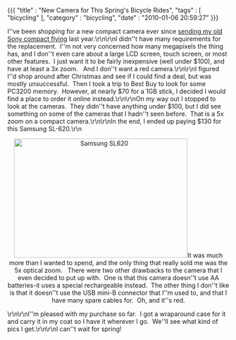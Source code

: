 {{{ "title" : "New Camera for This Spring's Bicycle Rides", "tags" : [ "bicycling" ], "category" : "bicycling", "date" : "2010-01-06 20:59:27" }}}

I''ve been shopping for a new compact camera ever since <a href="http://mark-ott.info/blog/?p=141" target="_self">sending my old Sony compact flying</a> last year.\r\n\r\nI didn''t have many requirements for the replacement.  I''m not very concerned how many megapixels the thing has, and I don''t even care about a large LCD screen, touch screen, or most other features.  I just want it to be fairly inexpensive (well under $100), and have at least a 3x zoom.   And I don''t want a red camera.\r\n\r\nI figured I''d shop around after Christmas and see if I could find a deal, but was mostly unsuccessful.  Then I took a trip to Best Buy to look for some PC3200 memory.  However, at nearly $70 for a 1GB stick, I decided I would find a place to order it online instead.\r\n\r\nOn my way out I stopped to look at the cameras.  They didn''t have anything under $100, but I did see something on some of the cameras that I hadn''t seen before.  That is a 5x zoom on a compact camera.\r\n\r\nIn the end, I ended up paying $130 for this Samsung SL-620.\r\n<p style="text-align: center;"><a href="http://mark-ott.info/blog/wp-content/uploads/2010/01/samsung-sl6201.jpg"><img class="aligncenter size-full wp-image-231" title="Samsung SL620" src="http://mark-ott.info/blog/wp-content/uploads/2010/01/samsung-sl6201-2.jpg" alt="Samsung SL620" width="394" height="270" /></a>It was much more than I wanted to spend, and the only thing that really sold me was the 5x optical zoom.   There were two other drawbacks to the camera that I even decided to put up with.  One is that this camera doesn''t use AA batteries-it uses a special rechargeable instead.  The other thing I don''t like is that it doesn''t use the USB mini-B connector that I''m used to, and that I have many spare cables for.  Oh, and it''s red.</p>\r\n\r\nI''m pleased with my purchase so far.  I got a wraparound case for it and carry it in my coat so I have it wherever I go.  We''ll see what kind of pics I get.\r\n\r\nI can''t wait for spring!